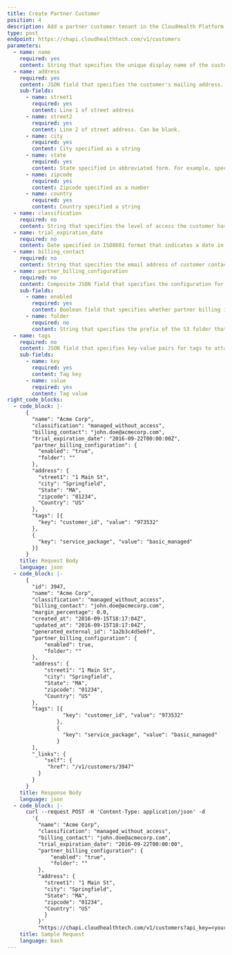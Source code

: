 ```yaml
---
title: Create Partner Customer
position: 4
description: Add a partner customer tenant in the CloudHealth Platform.
type: post
endpoint: https://chapi.cloudhealthtech.com/v1/customers
parameters:
  - name: name
    required: yes
    content: String that specifies the unique display name of the customer's AWS account.
  - name: address
    required: yes
    content: JSON field that specifies the customer's mailing address.
    sub-fields:
      - name: street1
        required: yes
        content: Line 1 of street address
      - name: street2
        required: yes
        content: Line 2 of street address. Can be blank.
      - name: city
        required: yes
        content: City specified as a string
      - name: state
        required: yes
        content: State specified in abbreviated form. For example, specify Massachusetts as `MA`. If your country is Australia, the API does not support abbreviated versions of state names. Use the fully spelled versions of Australian state names instead, namely, `Australian Capital Territory`, `New South Wales`, `Northern Territory`, `Queensland`, `South Australia`, `Tasmania`, `Victoria`, and `Western Australia`.
      - name: zipcode
        required: yes
        content: Zipcode specified as a number
      - name: country
        required: yes
        content: Country specified a string
  - name: classification
    required: no
    content: String that specifies the level of access the customer has in the CloudHealth Platform. Specify as `managed_without_access` (managed customer that does not directly access the CloudHealth Platform) or `managed_with_access` (managed customer that directly accesses the CloudHealth Platform).
  - name: trial_expiration_date
    required: no
    content: Date specified in ISO8601 format that indicates a date in the future when the customer's trial expires. Beyond this date, users belonging to the customer are unable to access the CloudHealth Platform.
  - name: billing_contact
    required: no
    content: String that specifies the email address of customer contact.
  - name: partner_billing_configuration
    required: no
    content: Composite JSON field that specifies the configuration for the partner billing engine.
    sub-fields:
      - name: enabled
        required: yes
        content: Boolean field that specifies whether partner billing is enabled. Default value is `true`.
      - name: folder
        required: no
        content: String that specifies the prefix of the S3 folder that contains processed customer bills.
  - name: tags
    required: no
    content: JSON field that specifies key-value pairs for tags to attach to the customer. Each customer can be assigned a maximum of 20 tags.
    sub-fields:
      - name: key
        required: yes
        content: Tag key
      - name: value
        required: yes
        content: Tag value
right_code_blocks:
  - code_block: |-
      {
        "name": "Acme Corp",
        "classification": "managed_without_access",
        "billing_contact": "john.doe@acmecorp.com",
        "trial_expiration_date": "2016-09-22T00:00:00Z",
        "partner_billing_configuration": {
          "enabled": "true",
          "folder": ""
        },
        "address": {
          "street1": "1 Main St",
          "city": "Springfield",
          "State": "MA",
          "zipcode": "01234",
          "Country": "US"
        },
        "tags": [{
          "key": "customer_id", "value": "973532"
        },
        {
          "key": "service_package", "value": "basic_managed"
        }]
      }
    title: Request Body
    language: json
  - code_block: |-
      {
        "id": 3947,
        "name": "Acme Corp",
        "classification": "managed_without_access",
        "billing_contact": "john.doe@acmecorp.com",
        "margin_percentage": 0.0,
        "created_at": "2016-09-15T18:17:04Z",
        "updated_at": "2016-09-15T18:17:04Z",
        "generated_external_id": "1a2b3c4d5e6f",
        "partner_billing_configuration": {
            "enabled": true,
            "folder": ""
        },
        "address": {
            "street1": "1 Main St",
            "city": "Springfield",
            "State": "MA",
            "zipcode": "01234",
            "Country": "US"
        },
        "tags": [{
                  "key": "customer_id", "value": "973532"
                },
                {
                  "key": "service_package", "value": "basic_managed"
                }
        ],
        "_links": {
            "self": {
             "href": "/v1/customers/3947"
          }
        }
      }
    title: Response Body
    language: json
  - code_block: |-
      curl --request POST -H 'Content-Type: application/json' -d
        '{
          "name": "Acme Corp",
          "classification": "managed_without_access",
          "billing_contact": "john.doe@acmecorp.com",
          "trial_expiration_date": "2016-09-22T00:00:00",
          "partner_billing_configuration": {
              "enabled": "true",
              "folder": ""
          },
          "address": {
            "street1": "1 Main St",
            "city": "Springfield",
            "State": "MA",
            "zipcode": "01234",
            "Country": "US"
            }
          }'
          "https://chapi.cloudhealthtech.com/v1/customers?api_key=<your_api_key>"
    title: Sample Request
    language: bash
---
```

